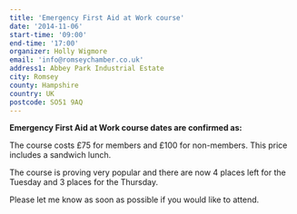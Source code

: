 ```yaml
---
title: 'Emergency First Aid at Work course'
date: '2014-11-06'
start-time: '09:00'
end-time: '17:00'
organizer: Holly Wigmore
email: 'info@romseychamber.co.uk'
address1: Abbey Park Industrial Estate
city: Romsey
county: Hampshire
country: UK
postcode: SO51 9AQ
---
```

**Emergency First Aid at Work course dates are confirmed as:**

The course costs £75 for members and £100 for non-members. This price includes a sandwich lunch.

The course is proving very popular and there are now 4 places left for the Tuesday and 3 places for the Thursday.

Please let me know as soon as possible if you would like to attend.
